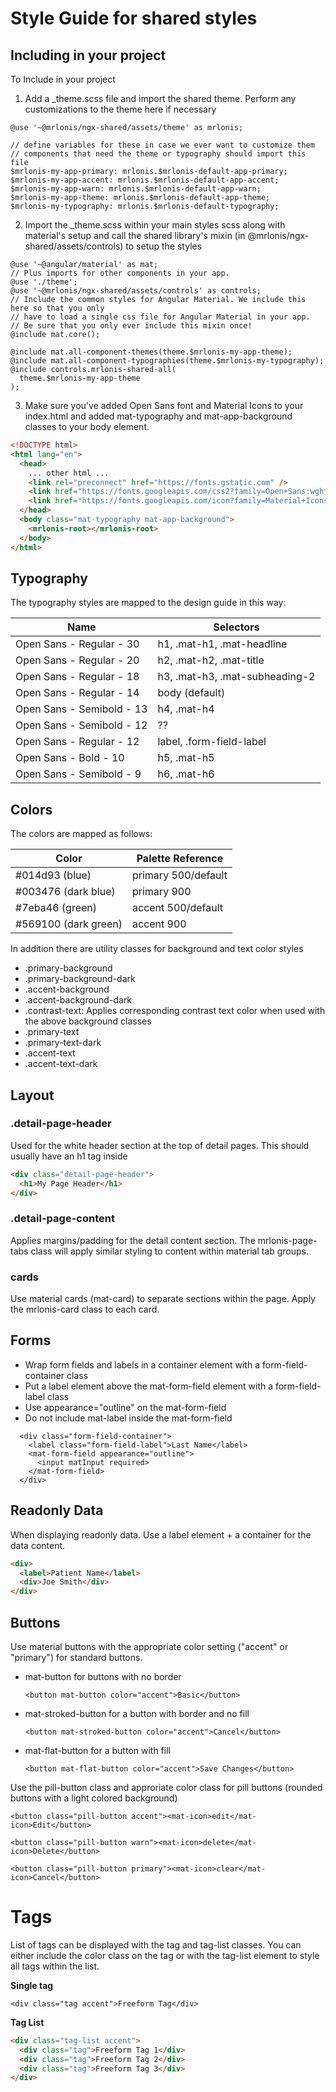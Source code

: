 # Style Guide for shared styles

## Including in your project

To Include in your project

1. Add a \_theme.scss file and import the shared theme. Perform any customizations to the theme here if necessary

```
@use '~@mrlonis/ngx-shared/assets/theme' as mrlonis;

// define variables for these in case we ever want to customize them
// components that need the theme or typography should import this file
$mrlonis-my-app-primary: mrlonis.$mrlonis-default-app-primary;
$mrlonis-my-app-accent: mrlonis.$mrlonis-default-app-accent;
$mrlonis-my-app-warn: mrlonis.$mrlonis-default-app-warn;
$mrlonis-my-app-theme: mrlonis.$mrlonis-default-app-theme;
$mrlonis-my-typography: mrlonis.$mrlonis-default-typography;
```

2. Import the \_theme.scss within your main styles scss along with material's setup and call the shared library's mixin (in @mrlonis/ngx-shared/assets/controls) to setup the styles

```
@use '~@angular/material' as mat;
// Plus imports for other components in your app.
@use './theme';
@use '~@mrlonis/ngx-shared/assets/controls' as controls;
// Include the common styles for Angular Material. We include this here so that you only
// have to load a single css file for Angular Material in your app.
// Be sure that you only ever include this mixin once!
@include mat.core();

@include mat.all-component-themes(theme.$mrlonis-my-app-theme);
@include mat.all-component-typographies(theme.$mrlonis-my-typography);
@include controls.mrlonis-shared-all(
  theme.$mrlonis-my-app-theme
);

```

3. Make sure you've added Open Sans font and Material Icons to your index.html and added mat-typography and mat-app-background classes to your body element.

```html
<!DOCTYPE html>
<html lang="en">
  <head>
    ... other html ...
    <link rel="preconnect" href="https://fonts.gstatic.com" />
    <link href="https://fonts.googleapis.com/css2?family=Open+Sans:wght@300;400;500;600;700&display=swap" rel="stylesheet" />
    <link href="https://fonts.googleapis.com/icon?family=Material+Icons" rel="stylesheet" />
  </head>
  <body class="mat-typography mat-app-background">
    <mrlonis-root></mrlonis-root>
  </body>
</html>
```

## Typography

The typography styles are mapped to the design guide in this way:

| Name                      | Selectors                      |
| ------------------------- | ------------------------------ |
| Open Sans - Regular - 30  | h1, .mat-h1, .mat-headline     |
| Open Sans - Regular - 20  | h2, .mat-h2, .mat-title        |
| Open Sans - Regular - 18  | h3, .mat-h3, .mat-subheading-2 |
| Open Sans - Regular - 14  | body (default)                 |
| Open Sans - Semibold - 13 | h4, .mat-h4                    |
| Open Sans - Semibold - 12 | ??                             |
| Open Sans - Regular - 12  | label, .form-field-label       |
| Open Sans - Bold - 10     | h5, .mat-h5                    |
| Open Sans - Semibold - 9  | h6, .mat-h6                    |

## Colors

The colors are mapped as follows:

| Color                | Palette Reference   |
| -------------------- | ------------------- |
| #014d93 (blue)       | primary 500/default |
| #003476 (dark blue)  | primary 900         |
| #7eba46 (green)      | accent 500/default  |
| #569100 (dark green) | accent 900          |

In addition there are utility classes for background and text color styles

- .primary-background
- .primary-background-dark
- .accent-background
- .accent-background-dark
- .contrast-text: Applies corresponding contrast text color when used with the above background classes
- .primary-text
- .primary-text-dark
- .accent-text
- .accent-text-dark

## Layout

### .detail-page-header

Used for the white header section at the top of detail pages. This should
usually have an h1 tag inside

```html
<div class="detail-page-header">
  <h1>My Page Header</h1>
</div>
```

### .detail-page-content

Applies margins/padding for the detail content section. The mrlonis-page-tabs class will apply similar styling to content within material tab groups.

### cards

Use material cards (mat-card) to separate sections within the page. Apply the mrlonis-card class to each card.

## Forms

- Wrap form fields and labels in a container element with a form-field-container class
- Put a label element above the mat-form-field element with a form-field-label class
- Use appearance="outline" on the mat-form-field
- Do not include mat-label inside the mat-form-field

```
  <div class="form-field-container">
    <label class="form-field-label">Last Name</label>
    <mat-form-field appearance="outline">
      <input matInput required>
    </mat-form-field>
  </div>
```

## Readonly Data

When displaying readonly data. Use a label element + a container for the data content.

```html
<div>
  <label>Patient Name</label>
  <div>Joe Smith</div>
</div>
```

## Buttons

Use material buttons with the appropriate color setting ("accent" or "primary") for standard buttons.

- mat-button for buttons with no border

  `<button mat-button color="accent">Basic</button>`

- mat-stroked-button for a button with border and no fill

  `<button mat-stroked-button color="accent">Cancel</button>`

- mat-flat-button for a button with fill

  `<button mat-flat-button color="accent">Save Changes</button>`

Use the pill-button class and approriate color class for pill buttons (rounded buttons with a light colored background)

`<button class="pill-button accent"><mat-icon>edit</mat-icon>Edit</button>`

`<button class="pill-button warn"><mat-icon>delete</mat-icon>Delete</button>`

`<button class="pill-button primary"><mat-icon>clear</mat-icon>Cancel</button>`

# Tags

List of tags can be displayed with the tag and tag-list classes. You can either include the color class on the tag or with the tag-list element to style all tags within the list.

**Single tag**

`<div class="tag accent">Freeform Tag</div>`

**Tag List**

```html
<div class="tag-list accent">
  <div class="tag">Freeform Tag 1</div>
  <div class="tag">Freeform Tag 2</div>
  <div class="tag">Freeform Tag 3</div>
</div>
```

